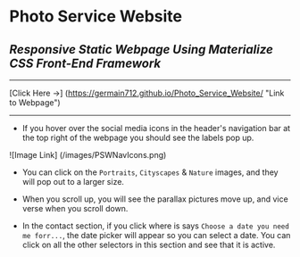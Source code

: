 # Photo Service Website

## _Responsive Static Webpage Using Materialize CSS Front-End Framework_

---

[Click Here →] (https://germain712.github.io/Photo_Service_Website/ "Link to Webpage")

---

- If you hover over the social media icons in the header's navigation bar at the top right of the webpage you should see the labels pop up.

![Image Link] (/images/PSWNavIcons.png)

- You can click on the `Portraits`, `Cityscapes` & `Nature` images, and they will pop out to a larger size.

- When you scroll up, you will see the parallax pictures move up, and vice verse when you scroll down.

- In the contact section, if you click where is says `Choose a date you need me forr...`, the date picker will appear so you can select a date. You can click on all the other selectors in this section and see that it is active.
